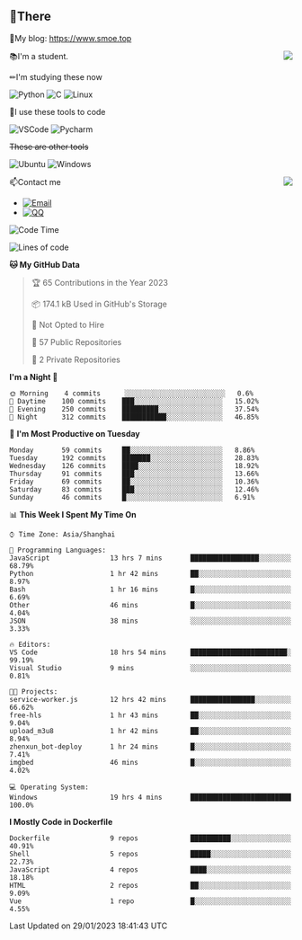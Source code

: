 
## 👏There

📰My blog: https://www.smoe.top

<img align="right" src="https://github-readme-stats.vercel.app/api/top-langs/?username=AkashiCoin"/>


📚I'm a student.

✏I'm studying these now

![Python](https://img.shields.io/badge/-Python-blue?style=flat-square&logo=Python&logoColor=fff)
![C](https://img.shields.io/badge/-C-585858?style=flat-square&logo=C&logoColor=fff)
![Linux](https://img.shields.io/badge/-Linux-black?style=flat-square&logo=Linux&logoColor=fff)

🔨I use these tools to code

![VSCode](https://img.shields.io/badge/-VSCode-blue?style=flat-square&logo=visualstudiocode&logoColor=fff)
![Pycharm](https://img.shields.io/badge/-Pycharm-green?style=flat-square&logo=pycharm&logoColor=fff)

 ~~These are other tools~~

![Ubuntu](https://img.shields.io/badge/-Ubuntu-orange?style=flat-square&logo=Ubuntu&logoColor=fff)
![Windows](https://img.shields.io/badge/-Windows-blue?style=flat-square&logo=Windows&logoColor=fff)

<img align="right" src="https://github-readme-stats.vercel.app/api?username=AkashiCoin" />


📫Contact me

* [![Email](https://img.shields.io/badge/Email-l1040186796@gmail.com-1?style=social&logoColor=fff)](mailto:l1040186796@gmail.com)
* [![QQ](https://img.shields.io/badge/QQ-1040186796-1?style=social&logoColor=fff)](tencent://AddContact/?fromId=45&fromSubId=1&subcmd=all&uin=1040186796&website=www.oicqzone.com)

<!--START_SECTION:waka-->
![Code Time](http://img.shields.io/badge/Code%20Time-488%20hrs%2017%20mins-blue)

![Lines of code](https://img.shields.io/badge/From%20Hello%20World%20I%27ve%20Written-105%20Thousand%20lines%20of%20code-blue)

**🐱 My GitHub Data** 

> 🏆 65 Contributions in the Year 2023
 > 
> 📦 174.1 kB Used in GitHub's Storage 
 > 
> 🚫 Not Opted to Hire
 > 
> 📜 57 Public Repositories 
 > 
> 🔑 2 Private Repositories  
 > 
**I'm a Night 🦉** 

```text
🌞 Morning    4 commits      ░░░░░░░░░░░░░░░░░░░░░░░░░   0.6% 
🌆 Daytime    100 commits    ███░░░░░░░░░░░░░░░░░░░░░░   15.02% 
🌃 Evening    250 commits    █████████░░░░░░░░░░░░░░░░   37.54% 
🌙 Night      312 commits    ███████████░░░░░░░░░░░░░░   46.85%

```
📅 **I'm Most Productive on Tuesday** 

```text
Monday       59 commits     ██░░░░░░░░░░░░░░░░░░░░░░░   8.86% 
Tuesday      192 commits    ███████░░░░░░░░░░░░░░░░░░   28.83% 
Wednesday    126 commits    ████░░░░░░░░░░░░░░░░░░░░░   18.92% 
Thursday     91 commits     ███░░░░░░░░░░░░░░░░░░░░░░   13.66% 
Friday       69 commits     ██░░░░░░░░░░░░░░░░░░░░░░░   10.36% 
Saturday     83 commits     ███░░░░░░░░░░░░░░░░░░░░░░   12.46% 
Sunday       46 commits     █░░░░░░░░░░░░░░░░░░░░░░░░   6.91%

```


📊 **This Week I Spent My Time On** 

```text
⌚︎ Time Zone: Asia/Shanghai

💬 Programming Languages: 
JavaScript               13 hrs 7 mins       █████████████████░░░░░░░░   68.79% 
Python                   1 hr 42 mins        ██░░░░░░░░░░░░░░░░░░░░░░░   8.97% 
Bash                     1 hr 16 mins        █░░░░░░░░░░░░░░░░░░░░░░░░   6.69% 
Other                    46 mins             █░░░░░░░░░░░░░░░░░░░░░░░░   4.04% 
JSON                     38 mins             ░░░░░░░░░░░░░░░░░░░░░░░░░   3.33%

🔥 Editors: 
VS Code                  18 hrs 54 mins      ████████████████████████░   99.19% 
Visual Studio            9 mins              ░░░░░░░░░░░░░░░░░░░░░░░░░   0.81%

🐱‍💻 Projects: 
service-worker.js        12 hrs 42 mins      ████████████████░░░░░░░░░   66.62% 
free-hls                 1 hr 43 mins        ██░░░░░░░░░░░░░░░░░░░░░░░   9.04% 
upload_m3u8              1 hr 42 mins        ██░░░░░░░░░░░░░░░░░░░░░░░   8.94% 
zhenxun_bot-deploy       1 hr 24 mins        █░░░░░░░░░░░░░░░░░░░░░░░░   7.41% 
imgbed                   46 mins             █░░░░░░░░░░░░░░░░░░░░░░░░   4.02%

💻 Operating System: 
Windows                  19 hrs 4 mins       █████████████████████████   100.0%

```

**I Mostly Code in Dockerfile** 

```text
Dockerfile               9 repos             ██████████░░░░░░░░░░░░░░░   40.91% 
Shell                    5 repos             █████░░░░░░░░░░░░░░░░░░░░   22.73% 
JavaScript               4 repos             ████░░░░░░░░░░░░░░░░░░░░░   18.18% 
HTML                     2 repos             ██░░░░░░░░░░░░░░░░░░░░░░░   9.09% 
Vue                      1 repo              █░░░░░░░░░░░░░░░░░░░░░░░░   4.55%

```



 Last Updated on 29/01/2023 18:41:43 UTC
<!--END_SECTION:waka-->
